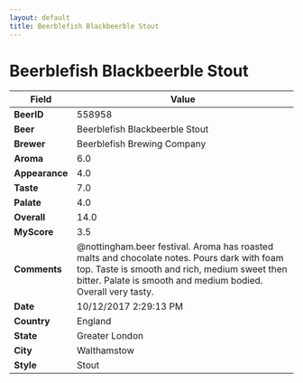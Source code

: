 ```yaml
---
layout: default
title: Beerblefish Blackbeerble Stout
---
```


# Beerblefish Blackbeerble Stout

| Field         | Value     |
|---------------|-----------|
| **BeerID** | 558958 |
| **Beer** | Beerblefish Blackbeerble Stout |
| **Brewer** | Beerblefish Brewing Company |
| **Aroma** | 6.0 |
| **Appearance** | 4.0 |
| **Taste** | 7.0 |
| **Palate** | 4.0 |
| **Overall** | 14.0 |
| **MyScore** | 3.5 |
| **Comments** | @nottingham.beer festival. Aroma has roasted malts and chocolate notes. Pours dark with foam top. Taste is smooth and rich, medium sweet then bitter. Palate is smooth and medium bodied. Overall very tasty. |
| **Date** | 10/12/2017 2:29:13 PM |
| **Country** | England |
| **State** | Greater London |
| **City** | Walthamstow |
| **Style** | Stout |
